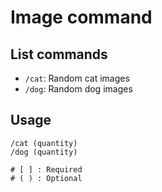 # Image command
## List commands
- `/cat`: Random cat images
- `/dog`: Random dog images
## Usage
```plaintext
/cat (quantity)
/dog (quantity)

# [ ] : Required
# ( ) : Optional
```